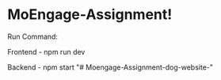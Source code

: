 # MoEngage-Assignment!

Run Command:

Frontend - npm run dev


Backend - npm start
"# Moengage-Assignment-dog-website-" 
